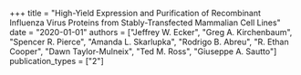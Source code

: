 +++
title = "High-Yield Expression and Purification of Recombinant Influenza Virus Proteins from Stably-Transfected Mammalian Cell Lines"
date = "2020-01-01"
authors = ["Jeffrey W. Ecker", "Greg A. Kirchenbaum", "Spencer R. Pierce", "Amanda L. Skarlupka", "Rodrigo B. Abreu", "R. Ethan Cooper", "Dawn Taylor-Mulneix", "Ted M. Ross", "Giuseppe A. Sautto"]
publication_types = ["2"]
